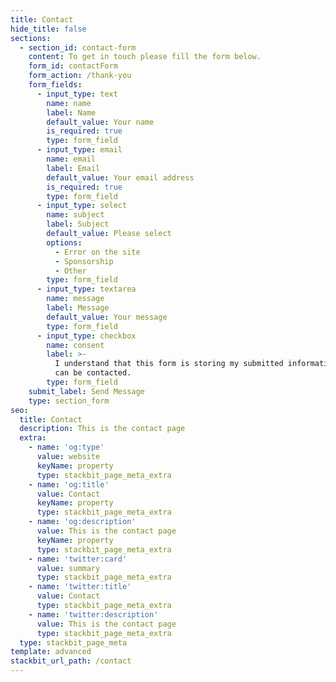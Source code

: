 ```yaml
---
title: Contact
hide_title: false
sections:
  - section_id: contact-form
    content: To get in touch please fill the form below.
    form_id: contactForm
    form_action: /thank-you
    form_fields:
      - input_type: text
        name: name
        label: Name
        default_value: Your name
        is_required: true
        type: form_field
      - input_type: email
        name: email
        label: Email
        default_value: Your email address
        is_required: true
        type: form_field
      - input_type: select
        name: subject
        label: Subject
        default_value: Please select
        options:
          - Error on the site
          - Sponsorship
          - Other
        type: form_field
      - input_type: textarea
        name: message
        label: Message
        default_value: Your message
        type: form_field
      - input_type: checkbox
        name: consent
        label: >-
          I understand that this form is storing my submitted information so I
          can be contacted.
        type: form_field
    submit_label: Send Message
    type: section_form
seo:
  title: Contact
  description: This is the contact page
  extra:
    - name: 'og:type'
      value: website
      keyName: property
      type: stackbit_page_meta_extra
    - name: 'og:title'
      value: Contact
      keyName: property
      type: stackbit_page_meta_extra
    - name: 'og:description'
      value: This is the contact page
      keyName: property
      type: stackbit_page_meta_extra
    - name: 'twitter:card'
      value: summary
      type: stackbit_page_meta_extra
    - name: 'twitter:title'
      value: Contact
      type: stackbit_page_meta_extra
    - name: 'twitter:description'
      value: This is the contact page
      type: stackbit_page_meta_extra
  type: stackbit_page_meta
template: advanced
stackbit_url_path: /contact
---
```

